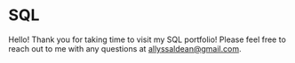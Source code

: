# SQL

Hello! Thank you for taking time to visit my SQL portfolio! Please feel free to reach out to me with any questions at allyssaldean@gmail.com. 
